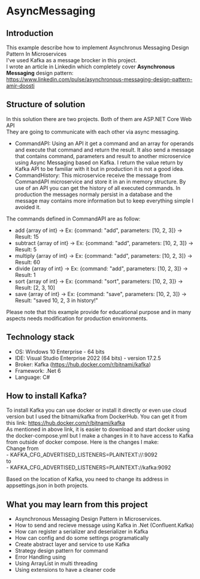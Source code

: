 # AsyncMessaging

## Introduction
This example describe how to implement Asynchronus Messaging Design Pattern In Microservices  
I've used Kafka as a message brocker in this project.  
I wrote an article in Linkedin which completely cover **Asynchronous Messaging** design pattern:  
https://www.linkedin.com/pulse/asynchronous-messaging-design-pattern-amir-doosti  

## Structure of solution
In this solution there are two projects. Both of them are ASP.NET Core Web API  
They are going to communicate with each other via async messaging.  
- CommandAPI: Using an API it get a command and an array for operands and execute that command and return the result. It also send a message that contains command, parameters and result to another microservice using Async Messaging based on Kafka. I return the value return by Kafka API to be familiar with it but in production it is not a good idea.
- CommandHistory: This microservice receive the message from CommandAPI microservice and store it in an in memory structure. By use of an API you can get the history of all executed commands. In production the messages normaly persist in a database and the message may contains more information but to keep everything simple I avoided it.

The commands defined in CommandAPI are as follow:
- add {array of int} -> Ex:  {command: "add", parameters: [10, 2, 3]} -> Result: 15
- subtract {array of int} -> Ex:  {command: "add", parameters: [10, 2, 3]} -> Result: 5
- multiply {array of int} -> Ex:  {command: "add", parameters: [10, 2, 3]} -> Result: 60
- divide {array of int} -> Ex:  {command: "add", parameters: [10, 2, 3]} -> Result: 1
- sort {array of int} -> Ex: {command: "sort", parameters: [10, 2, 3]} -> Result: [2, 3, 10]
- save {array of int} -> Ex: {command: "save", parameters: [10, 2, 3]} -> Result: "saved 10, 2, 3 in history!"

Please note that this example provide for educational purpose and in many aspects needs modification for production environments.

## Technology stack
- OS: Windows 10 Enterprise - 64 bits
- IDE: Visual Studio Enterprise 2022 (64 bits) - version 17.2.5
- Broker: Kafka (https://hub.docker.com/r/bitnami/kafka)
- Framework: .Net 6
- Language: C#

## How to install Kafka?
To install Kafka you can use docker or install it directly or even use cloud version but I used the bitnami/kafka from DockerHub. You can get it from this link:
https://hub.docker.com/r/bitnami/kafka  
As mentioned in above link, it is easier to download and start docker using the docker-compose.yml but I make a changes in it to have access to Kafka from outside of docker compose. Here is the changes I make:  
Change from  
      - KAFKA_CFG_ADVERTISED_LISTENERS=PLAINTEXT://:9092  
to  
      - KAFKA_CFG_ADVERTISED_LISTENERS=PLAINTEXT://kafka:9092  
  
Based on the location of Kafka, you need to change its address in appsettings.json in both projects.  

## What you may learn from this project
- Asynchronous Messaging Design Pattern in Microservices. 
- How to send and recieve message using Kafka in .Net (Confluent.Kafka)
- How can register a serializer and deserializer in Kafka
- How can config and do some settings programatically
- Create abstract layer and service to use Kafka
- Strategy design pattern for command
- Error Handling using 
- Using ArrayList in multi threading
- Using extensions to have a cleaner code

